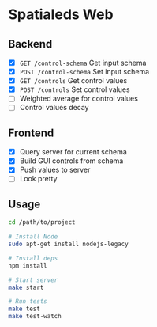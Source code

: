 Spatialeds Web
==============

## Backend

- [x] `GET /control-schema` Get input schema
- [x] `POST /control-schema` Set input schema
- [x] `GET /controls` Get control values
- [x] `POST /controls` Set control values
- [ ] Weighted average for control values
- [ ] Control values decay

## Frontend

- [x] Query server for current schema
- [x] Build GUI controls from schema
- [x] Push values to server
- [ ] Look pretty

## Usage

```sh
cd /path/to/project

# Install Node
sudo apt-get install nodejs-legacy

# Install deps
npm install

# Start server
make start

# Run tests
make test
make test-watch
```
